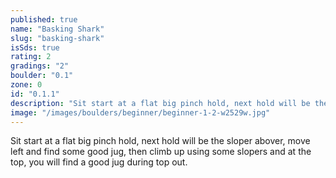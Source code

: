 ```yaml
---
published: true
name: "Basking Shark"
slug: "basking-shark"
isSds: true
rating: 2
gradings: "2"
boulder: "0.1"
zone: 0
id: "0.1.1"
description: "Sit start at a flat big pinch hold, next hold will be the sloper abover, move left and find some good jug, then climb up using some slopers and at the top, you will find a good jug during top out."
image: "/images/boulders/beginner/beginner-1-2-w2529w.jpg"
---
```


Sit start at a flat big pinch hold, next hold will be the sloper abover, move left and find some good jug, then climb up using some slopers and at the top, you will find a good jug during top out.
